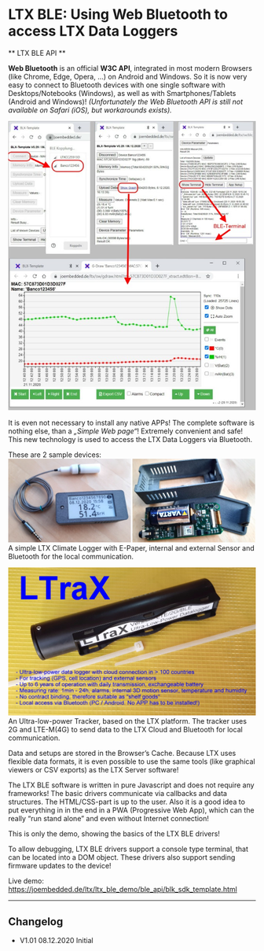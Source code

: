 # LTX BLE: Using Web Bluetooth to access LTX Data Loggers #
** LTX BLE API **

__Web Bluetooth__ is an official __W3C API__, integrated in most modern Browsers (like Chrome, Edge, Opera, …) 
on Android and Windows. So it is now very easy to connect to Bluetooth devices 
with one single software with Desktops/Notebooks (Windows), as well as with Smartphones/Tablets (Android and Windows)! 
_(Unfortunately the Web Bluetooth API is still not available on Safari (iOS), but workarounds exists)._

!['Some Screenshots of the LTX BLE Demo'](./docs/ble_all.jpg "Some Screenshots of the LTX BLE Demo")

It is even not necessary to install any native APPs! The complete software is nothing else, than a _„Simple Web page“_! Extremely convenient and safe!
This new technology is used to access the LTX Data Loggers via Bluetooth. 

These are 2 sample devices:
!['LTX BLE E-Paper'](./docs/epa_logger2.jpg "LTX BLE E-Paper")
A simple LTX Climate Logger with E-Paper, internal and external Sensor and Bluetooth for the local communication.

!['LTraX Tracker'](./docs/LTrax_Tracker.jpg "LTraX Tracker")
An Ultra-low-power Tracker, based on the LTX platform. The tracker uses 2G and LTE-M(4G) to send data to the LTX Cloud and Bluetooth for local communication.

Data and setups are stored in the Browser’s Cache. Because LTX uses flexible data formats, it is even possible to use the same tools (like graphical viewers or CSV exports) 
as the LTX Server software! 

The LTX BLE software is written in pure Javascript and does not require any frameworks! The basic drivers communicate via callbacks and data structures.
The HTML/CSS-part is up to the user. Also it is a good idea to put everything in in the end in a PWA (Progressive Web App),
which can the really “run stand alone” and even without Internet connection!

This is only the demo, showing the basics of the LTX BLE drivers! 

To allow debugging, LTX BLE drivers support a console type terminal, that can be located into a DOM object.
These drivers also support sending firmware updates to the device!

Live demo: https://joembedded.de/ltx/ltx_ble_demo/ble_api/blk_sdk_template.html


---

## Changelog ##
- V1.01 08.12.2020 Initial
